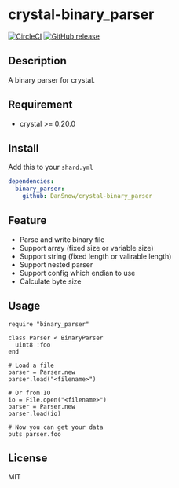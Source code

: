 crystal-binary_parser
=====================

[![CircleCI](https://circleci.com/gh/DanSnow/crystal-binary_parser.svg?style=shield)](https://circleci.com/gh/DanSnow/crystal-binary_parser)
[![GitHub release](https://img.shields.io/github/release/DanSnow/crystal-binary_parser.svg?style=flat-square)](https://github.com/DanSnow/crystal-binary_parser/releases)

## Description ##

A binary parser for crystal.

## Requirement ##
- crystal >= 0.20.0

## Install ##

Add this to your `shard.yml`  
```yml
dependencies:
  binary_parser:
    github: DanSnow/crystal-binary_parser
```

## Feature ##

- Parse and write binary file
- Support array (fixed size or variable size)
- Support string (fixed length or valirable length)
- Support nested parser
- Support config which endian to use
- Calculate byte size

## Usage ##

```crystal
require "binary_parser"

class Parser < BinaryParser
  uint8 :foo
end

# Load a file
parser = Parser.new
parser.load("<filename>")

# Or from IO
io = File.open("<filename>")
parser = Parser.new
parser.load(io)

# Now you can get your data
puts parser.foo
```

## License ##
MIT
